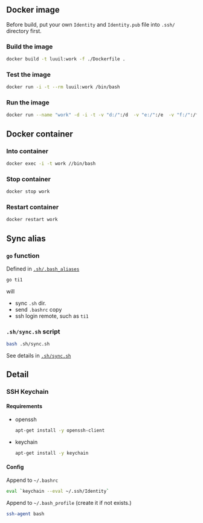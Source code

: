 ## Docker image

Before build, put your own `Identity` and `Identity.pub` file into `.ssh/` directory first.

### Build the image

```bash
docker build -t luuil:work -f ./Dockerfile .
```

### Test the image

```bash
docker run -i -t --rm luuil:work /bin/bash
```

### Run the image

```bash
docker run --name "work" -d -i -t -v "d:/":/d  -v "e:/":/e  -v "f:/":/f luuil:work
```

## Docker container

### Into container

```bash
docker exec -i -t work //bin/bash
```

### Stop container

```bash
docker stop work
```

### Restart container

```bash
docker restart work
```


## Sync alias

### `go` function

Defined in [`.sh/.bash_aliases`](./.sh/.bash_aliases)

```bash
go ti1
```

will 

- sync `.sh` dir.
- send `.bashrc` copy
- ssh login remote, such as `ti1`

### `.sh/sync.sh` script

```bash
bash .sh/sync.sh
```

See details in [`.sh/sync.sh`](./.sh/sync.sh)


## Detail

### SSH Keychain

#### Requirements

- openssh
    ```bash
    apt-get install -y openssh-client
    ```
- keychain
    ```bash
    apt-get install -y keychain
    ```

#### Config

Append to `~/.bashrc`

```bash
eval `keychain --eval ~/.ssh/Identity`
```

Append to `~/.bash_profile` (create it if not exists.)

```bash
ssh-agent bash
```